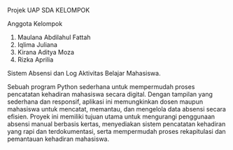 Projek UAP SDA KELOMPOK

Anggota Kelompok
1. Maulana Abdilahul Fattah
2. Iqlima Juliana
3. Kirana Aditya Moza
4. Rizka Aprilia

Sistem Absensi dan Log Aktivitas Belajar Mahasiswa.

Sebuah program Python sederhana untuk mempermudah proses pencatatan kehadiran mahasiswa secara digital. Dengan tampilan yang sederhana dan responsif, aplikasi ini memungkinkan dosen maupun mahasiswa untuk mencatat, memantau, dan mengelola data absensi secara efisien.
Proyek ini memiliki tujuan utama untuk mengurangi penggunaan absensi manual berbasis kertas, menyediakan sistem pencatatan kehadiran yang rapi dan terdokumentasi, serta mempermudah proses rekapitulasi dan pemantauan kehadiran mahasiswa.

